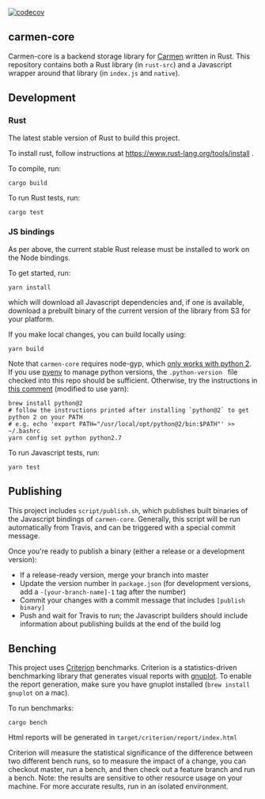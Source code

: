 [![codecov](https://codecov.io/gh/mapbox/carmen-core/branch/master/graph/badge.svg)](https://codecov.io/gh/mapbox/carmen-core)

## carmen-core
Carmen-core is a backend storage library for [Carmen](https://github.com/mapbox/carmen) written in Rust. This repository contains both a Rust library (in `rust-src`) and a Javascript wrapper around that library (in `index.js` and `native`).

## Development

### Rust
The latest stable version of Rust to build this project.

To install rust, follow instructions at https://www.rust-lang.org/tools/install .

To compile, run:

```
cargo build
```

To run Rust tests, run:

```
cargo test
```

### JS bindings

As per above, the current stable Rust release must be installed to work on the Node bindings.

To get started, run:

```
yarn install
```

which will download all Javascript dependencies and, if one is available, download a prebuilt binary of the current version of the library from S3 for your platform.

If you make local changes, you can build locally using:

```
yarn build
```

Note that `carmen-core` requires node-gyp, which [only works with python 2](https://github.com/nodejs/node-gyp/issues/1337). If you use [pyenv](https://github.com/pyenv/pyenv) to manage python versions, the `.python-version ` file checked into this repo should be sufficient. Otherwise, try the instructions in [this comment](https://github.com/nodejs/node-gyp/issues/1337#issuecomment-370135532) (modified to use yarn):

```
brew install python@2
# follow the instructions printed after installing `python@2` to get python 2 on your PATH
# e.g. echo 'export PATH="/usr/local/opt/python@2/bin:$PATH"' >> ~/.bashrc
yarn config set python python2.7
```

To run Javascript tests, run:

```
yarn test
```

## Publishing

This project includes `script/publish.sh`, which publishes built binaries of the Javascript bindings of `carmen-core`. Generally, this script will be run automatically from Travis, and can be triggered with a special commit message.

Once you're ready to publish a binary (either a release or a development version):
* If a release-ready version, merge your branch into master
* Update the version number in `package.json` (for development versions, add a `-[your-branch-name]-1` tag after the number)
* Commit your changes with a commit message that includes `[publish binary]`
* Push and wait for Travis to run; the Javascript builders should include information about publishing builds at the end of the build log

## Benching
This project uses [Criterion](http://bheisler.github.io/criterion.rs/criterion/) benchmarks. Criterion is a statistics-driven benchmarking library that generates visual reports with [gnuplot](http://www.gnuplot.info/index.html). To enable the report generation, make sure you have gnuplot installed (`brew install gnuplot` on a mac).

To run benchmarks:
```
cargo bench
```

Html reports will be generated in `target/criterion/report/index.html`

Criterion will measure the statistical significance of the difference between two different bench runs, so to measure the impact of a change, you can checkout master, run a bench, and then check out a feature branch and run a bench. Note: the results are sensitive to other resource usage on your machine. For more accurate results, run in an isolated environment.

